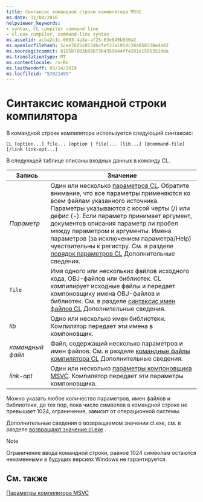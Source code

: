 ```yaml
---
title: Синтаксис командной строки компилятора MSVC
ms.date: 11/04/2016
helpviewer_keywords:
- syntax, CL compiler command line
- cl.exe compiler, command-line syntax
ms.assetid: acba2c1c-0803-4a3a-af25-63e849b930a2
ms.openlocfilehash: 5cee76d5c053dbcfef33a191dc38a958338e4a82
ms.sourcegitcommit: 8105b7003b89b73b4359644ff4281e1595352dda
ms.translationtype: MT
ms.contentlocale: ru-RU
ms.lasthandoff: 03/14/2019
ms.locfileid: "57821499"
---
```

# <a name="compiler-command-line-syntax"></a>Синтаксис командной строки компилятора

В командной строке компилятора используется следующий синтаксис:

```
CL [option...] file... [option | file]... [lib...] [@command-file] [/link link-opt...]
```

В следующей таблице описаны входных данных в команду CL.

|Запись|Значение|
|-----------|-------------|
|*Параметр*|Один или несколько [параметров CL](compiler-options.md). Обратите внимание, что все параметры применяются ко всем файлам указанного источника. Параметры указываются с косой черты (/) или дефис (-). Если параметр принимает аргумент, документов описания параметр ли пробел между параметром и аргументы. Имена параметров (за исключением параметра/Help) чувствительны к регистру. См. в разделе [порядок параметров CL](order-of-cl-options.md) Дополнительные сведения.|
|`file`|Имя одного или нескольких файлов исходного кода, OBJ-файлов или библиотек. CL компилирует исходные файлы и передает компоновщику имена OBJ-файлов и библиотек. См. в разделе [синтаксис имен файлов CL](cl-filename-syntax.md) Дополнительные сведения.|
|*lib*|Одно или несколько имен библиотеки. Компилятор передает эти имена в компоновщик.|
|*командный файл*|Файл, содержащий несколько параметров и имен файлов. См. в разделе [командные файлы компилятора CL](cl-command-files.md) Дополнительные сведения.|
|*link-opt*|Один или несколько [параметры компоновщика MSVC](linker-options.md). Компилятор передает эти параметры компоновщика.|

Можно указать любое количество параметров, имен файлов и библиотеки, до тех пор, пока число символов в командной строке не превышает 1024, ограничение, зависит от операционной системы.

Дополнительные сведения о возвращаемом значении cl.exe, см. в разделе [возвращают значение cl.exe](return-value-of-cl-exe.md) .

> [!NOTE]
>  Ограничение ввода командной строки, равное 1024 символам остаются неизменными в будущих версиях Windows не гарантируется.

## <a name="see-also"></a>См. также

[Параметры компилятора MSVC](compiler-options.md)
